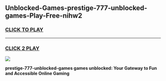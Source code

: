 
## Unblocked-Games-prestige-777-unblocked-games-Play-Free-nihw2
<h3>
<a href="https://premium76.site?title=prestige-777-unblocked-games&ref=18A">CLICK TO PLAY</a></h3>
<hr>

<h3>
<a href="https://premium76.site?title=prestige-777-unblocked-games&ref=18A">CLICK 2 PLAY</a>
  
</h3>

<a href="https://premium76.site?title=prestige-777-unblocked-games&ref=18A"><img src="https://clearcache.store/games.png"></a>


**prestige-777-unblocked-games games unblocked: Your Gateway to Fun and Accessible Online Gaming**
